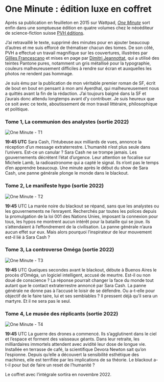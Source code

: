 # One Minute : édition luxe en coffret

Après sa publication en feuilleton en 2015 sur Wattpad, [*One Minute*](https://tcrouzet.com/une-minute/) sort enfin dans une somptueuse édition en quatre volumes chez le néoéditeur de science-fiction suisse [PVH éditions](http://www.pvh-editions.com/site/).<span id="more-60343"></span>

J’ai retravaillé le texte, supprimé des minutes pour en ajouter beaucoup d’autres et me suis efforcé de thématiser chacun des tomes. De son côté, PVH a effectué un travail magnifique sur les couvertures, illustrées par [Gillles Francescano](https://fr.wikipedia.org/wiki/Gilles_Francescano) et mises en page par [Dimitri Jeannottat](https://www.instagram.com/dimitrijeannottat/?hl=fr), qui a utilisé des teintes Pantone pures, notamment un gris métallisé pour la typographie, couleurs malheureusement difficiles à rendre sur écran et auxquelles les photos ne rendent pas hommage.

Je suis ému par la publication de mon véritable premier roman de SF, écrit de bout en bout en pensant à mon ami Ayerdhal, qui malheureusement nous a quittés avant la fin de la rédaction. J’ai toujours baigné dans la SF et j’aurais donc attendu longtemps avant d’y contribuer. Je suis heureux que ce soit avec ce texte, aboutissement de mon travail littéraire, philosophique et politique.

### Tome 1, La communion des analystes (sortie 2022)

![One Minute - T1](https://tcrouzet.com/images_tc/2021/09/oneminute-1.jpg)

**19:45 UTC** Sara Cash, l’Intubeuse aux milliards de vues, annonce la réception d’un message extraterrestre. L’humanité n’est plus seule dans l’univers. Est-ce un canular ? Sara Cash ne se trompe jamais. Les gouvernements décrètent l’état d’urgence. Leur attention se focalise sur Michele Lamb, la radioastronome qui a capté le signal. Ils n’ont pas le temps d’en apprendre beaucoup. Une minute après le début du show de Sara Cash, une panne générale plonge le monde dans le blackout.

### Tome 2, Le manifeste hypo (sortie 2022)

![One Minute - T2](https://tcrouzet.com/images_tc/2021/09/oneminue2.jpg)

**19:45** UTC La marée noire du blackout se répand, sans que les analystes ou les gouvernements ne l’enrayent. Recherchés par toutes les polices depuis la promulgation de la loi 001 des Nations Unies, imposant la connexion pour tous, les hypos ne montrent aucun intérêt pour la bataille qui se joue. Ils s’attendaient à l’effondrement de la civilisation. La panne générale n’aura aucun effet sur eux. Mais alors pourquoi l’inspirateur de leur mouvement est-il lié à Sara Cash ?

### Tome 3, La controverse Oméga (sortie 2022)

![One Minute - T3](https://tcrouzet.com/images_tc/2021/09/oneminute3.jpg)

**19:45** UTC Quelques secondes avant le blackout, débute à Buenos Aires le procès d’Oméga, un logiciel intelligent, accusé de meurtre. Est-il ou non doué de conscience ? La réponse pourrait changer la face du monde tout autant que le contact extraterrestre annoncé par Sara Cash. La panne générale ne donne pas à l’accusé le loisir de se défendre. Ou a-t-elle pour objectif de le faire taire, lui et ses semblables ? Il pressent déjà qu’il sera un martyre. Et il ne sera pas le seul.

### Tome 4, Le musée des réplicants (sortie 2022)

![One Minute - T4](https://tcrouzet.com/images_tc/2021/09/oneminute4.jpg)

**19:45** UTC La guerre des drones a commencé. Ils s’agglutinent dans le ciel et l’espace et forment des vaisseaux géants. Dans leur retraite, les milliardaires immortels attendent avec avidité leur dose de longue vie. Installée en terrasse de café, la scientifique Devora Newton sait qu’on l’espionne. Depuis qu’elle a découvert la sensibilité esthétique des machines, elle est terrifiée par les implications de sa théorie. Le blackout a-t-il pour but de faire un reset de l’humanité ?

Le coffret avec l’intégrale sortira en novembre 2022.